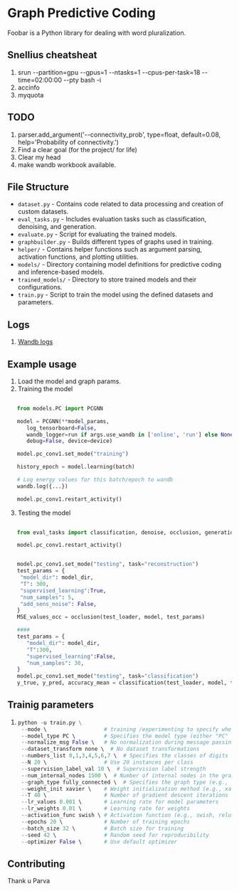 # Graph Predictive Coding

Foobar is a Python library for dealing with word pluralization.

## Snellius cheatsheat 

1. srun --partition=gpu --gpus=1 --ntasks=1 --cpus-per-task=18 --time=02:00:00 --pty bash -i
2. accinfo
3. myquota


## TODO


1. parser.add_argument('--connectivity_prob', type=float, default=0.08, help='Probability of connectivity.')
2. Find a clear goal (for the project/ for life) 
3. Clear my head
4. make wandb workbook available. 


## File Structure

- `dataset.py` - Contains code related to data processing and creation of custom datasets.
- `eval_tasks.py` - Includes evaluation tasks such as classification, denoising, and generation.
- `evaluate.py` - Script for evaluating the trained models.
- `graphbuilder.py` - Builds different types of graphs used in training.
- `helper/` - Contains helper functions such as argument parsing, activation functions, and plotting utilities.
- `models/` - Directory containing model definitions for predictive coding and inference-based models.
- `trained_models/` - Directory to store trained models and their configurations.
- `train.py` - Script to train the model using the defined datasets and parameters.


## Logs

1. [Wandb logs](https://wandb.ai/etatar-atdamen/PredCod?nw=nwuseretataratdamen)

## Example usage 


1. Load the model and graph params.
2. Training the model 
```python
              
   from models.PC import PCGNN

   model = PCGNN(**model_params,   
      log_tensorboard=False,
      wandb_logger=run if args.use_wandb in ['online', 'run'] else None,
      debug=False, device=device)

   model.pc_conv1.set_mode("training")

   history_epoch = model.learning(batch)

   # Log energy values for this batch/epoch to wandb
   wandb.log({...})

   model.pc_conv1.restart_activity()
   ```
3. Testing the model
```python
              
   from eval_tasks import classification, denoise, occlusion, generation #, reconstruction

   model.pc_conv1.restart_activity()


   model.pc_conv1.set_mode("testing", task="reconstruction")
   test_params = {
    "model_dir": model_dir,
    "T": 300,
    "supervised_learning":True, 
    "num_samples": 5,
    "add_sens_noise": False,
   }
   MSE_values_occ = occlusion(test_loader, model, test_params)

   #### 
   test_params = {
      "model_dir": model_dir,
      "T":300,
      "supervised_learning":False, 
      "num_samples": 30,
   }
   model.pc_conv1.set_mode("testing", task="classification")
   y_true, y_pred, accuracy_mean = classification(test_loader, model, test_params)

   ```


## Trainig parameters
1. ```python              
   python -u train.py \
    --mode \                  # training /experimenting to specify where to store the model,  
    --model_type PC \         # Specifies the model type (either "PC" or "IPC")
    --normalize_msg False \   # No normalization during message passing
    --dataset_transform none \  # No dataset transformations
    --numbers_list 0,1,3,4,5,6,7 \  # Specifies the classes of digits to be used
    --N 20 \                  # Use 20 instances per class
    --supervision_label_val 10 \  # Supervision label strength
    --num_internal_nodes 1500 \  # Number of internal nodes in the graph
    --graph_type fully_connected \  # Specifies the graph type (e.g., fully connected)
    --weight_init xavier \    # Weight initialization method (e.g., xavier, uniform)
    --T 40 \                  # Number of gradient descent iterations
    --lr_values 0.001 \       # Learning rate for model parameters
    --lr_weights 0.01 \       # Learning rate for weights
    --activation_func swish \ # Activation function (e.g., swish, relu, tanh)
    --epochs 20 \             # Number of training epochs
    --batch_size 32 \         # Batch size for training
    --seed 42 \               # Random seed for reproducibility
    --optimizer False \       # Use default optimizer
   ```


## Contributing

Thank u Parva

